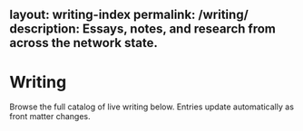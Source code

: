 layout: writing-index
permalink: /writing/
description: Essays, notes, and research from across the network state.
---

# Writing

Browse the full catalog of live writing below. Entries update automatically as front matter changes.
